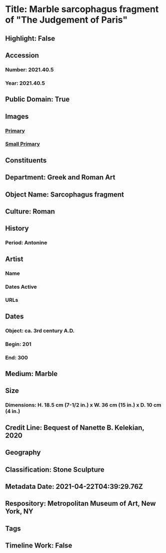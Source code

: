 # Title: Marble sarcophagus fragment of "The Judgement of Paris"
## Highlight: False
## Accession
### Number: 2021.40.5
### Year: 2021.40.5
## Public Domain: True
## Images
### [Primary](https://images.metmuseum.org/CRDImages/gr/original/KN207b.jpg)
### [Small Primary](https://images.metmuseum.org/CRDImages/gr/web-large/KN207b.jpg)
## Constituents
## Department: Greek and Roman Art
## Object Name: Sarcophagus fragment
## Culture: Roman
## History
### Period: Antonine
## Artist
### Name
### Dates Active
### URLs
## Dates
### Object: ca. 3rd century A.D.
### Begin: 201
### End: 300
## Medium: Marble
## Size
### Dimensions: H. 18.5 cm (7-1/2 in.) x W. 36 cm (15 in.) x D. 10 cm (4 in.)
## Credit Line: Bequest of Nanette B. Kelekian, 2020
## Geography
## Classification: Stone Sculpture
## Metadata Date: 2021-04-22T04:39:29.76Z
## Respository: Metropolitan Museum of Art, New York, NY
## Tags
## Timeline Work: False
